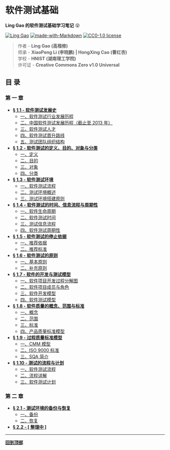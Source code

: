 # 软件测试基础

**Ling Gao 的软件测试基础学习笔记** :stuck_out_tongue_closed_eyes:

[![Ling Gao](https://img.shields.io/badge/Author-Ling_Gao-blue)](https://answers.microsoft.com/zh-hans/profile/4e1113c0-eb29-4e90-9782-f1931bae8489)
[![made-with-Markdown](https://img.shields.io/badge/Made%20with-Markdown-blue.svg)](https://en.wikipedia.org/wiki/Markdown) 
[![CC0-1.0 license](https://img.shields.io/badge/License-Creative_Commons_Zero-blue.svg)](https://github.com/Lingggao/Software-Testing-Basics/blob/master/LICENSE)

> 作者 - **Ling Gao (高楷修)**  
> 师承 - **XiaoPeng Li (李晓鹏) | HongXing Cao (曹红杏)**  
> 学校 - **HNIST (湖南理工学院)**  
> 许可证 - **Creative Commons Zero v1.0 Universal**

## 目 录

### 第 一 章

- [**§ 1.1 - 软件测试发展史**](https://github.com/Lingggao/Software-Testing-Basics/blob/master/%E7%AC%AC%E4%B8%80%E7%AB%A0/1_1_%E8%BD%AF%E4%BB%B6%E6%B5%8B%E8%AF%95%E5%8F%91%E5%B1%95%E5%8F%B2.md#-11---%E8%BD%AF%E4%BB%B6%E6%B5%8B%E8%AF%95%E5%8F%91%E5%B1%95%E5%8F%B2)
	- [一、软件测试行业发展历程](https://github.com/Lingggao/Software-Testing-Basics/blob/master/%E7%AC%AC%E4%B8%80%E7%AB%A0/1_1_%E8%BD%AF%E4%BB%B6%E6%B5%8B%E8%AF%95%E5%8F%91%E5%B1%95%E5%8F%B2.md#%E4%B8%80%E8%BD%AF%E4%BB%B6%E6%B5%8B%E8%AF%95%E8%A1%8C%E4%B8%9A%E5%8F%91%E5%B1%95%E5%8E%86%E7%A8%8B)
	- [二、中国软件测试发展历程（截止至 2013 年）](https://github.com/Lingggao/Software-Testing-Basics/blob/master/%E7%AC%AC%E4%B8%80%E7%AB%A0/1_1_%E8%BD%AF%E4%BB%B6%E6%B5%8B%E8%AF%95%E5%8F%91%E5%B1%95%E5%8F%B2.md#%E4%BA%8C%E4%B8%AD%E5%9B%BD%E8%BD%AF%E4%BB%B6%E6%B5%8B%E8%AF%95%E5%8F%91%E5%B1%95%E5%8E%86%E7%A8%8B%E6%88%AA%E6%AD%A2%E8%87%B3-2013-%E5%B9%B4)
	- [三、软件测试人才](https://github.com/Lingggao/Software-Testing-Basics/blob/master/%E7%AC%AC%E4%B8%80%E7%AB%A0/1_1_%E8%BD%AF%E4%BB%B6%E6%B5%8B%E8%AF%95%E5%8F%91%E5%B1%95%E5%8F%B2.md#%E4%B8%89%E8%BD%AF%E4%BB%B6%E6%B5%8B%E8%AF%95%E4%BA%BA%E6%89%8D)
	- [四、软件测试晋升路线](https://github.com/Lingggao/Software-Testing-Basics/blob/master/%E7%AC%AC%E4%B8%80%E7%AB%A0/1_1_%E8%BD%AF%E4%BB%B6%E6%B5%8B%E8%AF%95%E5%8F%91%E5%B1%95%E5%8F%B2.md#%E5%9B%9B%E8%BD%AF%E4%BB%B6%E6%B5%8B%E8%AF%95%E6%99%8B%E5%8D%87%E8%B7%AF%E7%BA%BF)
	- [五、测试团队组织结构](https://github.com/Lingggao/Software-Testing-Basics/blob/master/%E7%AC%AC%E4%B8%80%E7%AB%A0/1_1_%E8%BD%AF%E4%BB%B6%E6%B5%8B%E8%AF%95%E5%8F%91%E5%B1%95%E5%8F%B2.md#%E4%BA%94%E6%B5%8B%E8%AF%95%E5%9B%A2%E9%98%9F%E7%BB%84%E7%BB%87%E7%BB%93%E6%9E%84)
- [**§ 1.2 - 软件测试的定义、目的、对象与分类**](https://github.com/Lingggao/Software-Testing-Basics/blob/master/%E7%AC%AC%E4%B8%80%E7%AB%A0/1_2_%E8%BD%AF%E4%BB%B6%E6%B5%8B%E8%AF%95%E7%9A%84%E5%AE%9A%E4%B9%89%E3%80%81%E7%9B%AE%E7%9A%84%E3%80%81%E5%AF%B9%E8%B1%A1%E4%B8%8E%E5%88%86%E7%B1%BB.md#-12---%E8%BD%AF%E4%BB%B6%E6%B5%8B%E8%AF%95%E7%9A%84%E5%AE%9A%E4%B9%89%E7%9B%AE%E7%9A%84%E5%AF%B9%E8%B1%A1%E4%B8%8E%E5%88%86%E7%B1%BB)
	- [一、定义](https://github.com/Lingggao/Software-Testing-Basics/blob/master/%E7%AC%AC%E4%B8%80%E7%AB%A0/1_2_%E8%BD%AF%E4%BB%B6%E6%B5%8B%E8%AF%95%E7%9A%84%E5%AE%9A%E4%B9%89%E3%80%81%E7%9B%AE%E7%9A%84%E3%80%81%E5%AF%B9%E8%B1%A1%E4%B8%8E%E5%88%86%E7%B1%BB.md#%E4%B8%80%E5%AE%9A%E4%B9%89)
	- [二、目的](https://github.com/Lingggao/Software-Testing-Basics/blob/master/%E7%AC%AC%E4%B8%80%E7%AB%A0/1_2_%E8%BD%AF%E4%BB%B6%E6%B5%8B%E8%AF%95%E7%9A%84%E5%AE%9A%E4%B9%89%E3%80%81%E7%9B%AE%E7%9A%84%E3%80%81%E5%AF%B9%E8%B1%A1%E4%B8%8E%E5%88%86%E7%B1%BB.md#%E4%BA%8C%E7%9B%AE%E7%9A%84)
	- [三、对象](https://github.com/Lingggao/Software-Testing-Basics/blob/master/%E7%AC%AC%E4%B8%80%E7%AB%A0/1_2_%E8%BD%AF%E4%BB%B6%E6%B5%8B%E8%AF%95%E7%9A%84%E5%AE%9A%E4%B9%89%E3%80%81%E7%9B%AE%E7%9A%84%E3%80%81%E5%AF%B9%E8%B1%A1%E4%B8%8E%E5%88%86%E7%B1%BB.md#%E4%B8%89%E5%AF%B9%E8%B1%A1)
	- [四、分类](https://github.com/Lingggao/Software-Testing-Basics/blob/master/%E7%AC%AC%E4%B8%80%E7%AB%A0/1_2_%E8%BD%AF%E4%BB%B6%E6%B5%8B%E8%AF%95%E7%9A%84%E5%AE%9A%E4%B9%89%E3%80%81%E7%9B%AE%E7%9A%84%E3%80%81%E5%AF%B9%E8%B1%A1%E4%B8%8E%E5%88%86%E7%B1%BB.md#%E5%9B%9B%E5%88%86%E7%B1%BB)
- [**§ 1.3 - 软件测试环境**](https://github.com/Lingggao/Software-Testing-Basics/blob/master/%E7%AC%AC%E4%B8%80%E7%AB%A0/1_3_%E8%BD%AF%E4%BB%B6%E6%B5%8B%E8%AF%95%E7%8E%AF%E5%A2%83.md#-13---%E8%BD%AF%E4%BB%B6%E6%B5%8B%E8%AF%95%E7%8E%AF%E5%A2%83)
	- [一、软件测试流程](https://github.com/Lingggao/Software-Testing-Basics/blob/master/%E7%AC%AC%E4%B8%80%E7%AB%A0/1_3_%E8%BD%AF%E4%BB%B6%E6%B5%8B%E8%AF%95%E7%8E%AF%E5%A2%83.md#%E4%B8%80%E8%BD%AF%E4%BB%B6%E6%B5%8B%E8%AF%95%E6%B5%81%E7%A8%8B)
	- [二、测试环境概述](https://github.com/Lingggao/Software-Testing-Basics/blob/master/%E7%AC%AC%E4%B8%80%E7%AB%A0/1_3_%E8%BD%AF%E4%BB%B6%E6%B5%8B%E8%AF%95%E7%8E%AF%E5%A2%83.md#%E4%BA%8C%E6%B5%8B%E8%AF%95%E7%8E%AF%E5%A2%83%E6%A6%82%E8%BF%B0)
	- [三、测试环境搭建原则](https://github.com/Lingggao/Software-Testing-Basics/blob/master/%E7%AC%AC%E4%B8%80%E7%AB%A0/1_3_%E8%BD%AF%E4%BB%B6%E6%B5%8B%E8%AF%95%E7%8E%AF%E5%A2%83.md#%E4%B8%89%E6%B5%8B%E8%AF%95%E7%8E%AF%E5%A2%83%E6%90%AD%E5%BB%BA%E5%8E%9F%E5%88%99)
- [**§ 1.4 - 软件测试的时间、信息流程与周期性**](https://github.com/Lingggao/Software-Testing-Basics/blob/master/%E7%AC%AC%E4%B8%80%E7%AB%A0/1_4_%E8%BD%AF%E4%BB%B6%E6%B5%8B%E8%AF%95%E7%9A%84%E6%97%B6%E9%97%B4%E3%80%81%E4%BF%A1%E6%81%AF%E6%B5%81%E7%A8%8B%E4%B8%8E%E5%91%A8%E6%9C%9F%E6%80%A7.md#-14---%E8%BD%AF%E4%BB%B6%E6%B5%8B%E8%AF%95%E7%9A%84%E6%97%B6%E9%97%B4%E4%BF%A1%E6%81%AF%E6%B5%81%E7%A8%8B%E4%B8%8E%E5%91%A8%E6%9C%9F%E6%80%A7)
	- [一、软件生命周期](https://github.com/Lingggao/Software-Testing-Basics/blob/master/%E7%AC%AC%E4%B8%80%E7%AB%A0/1_4_%E8%BD%AF%E4%BB%B6%E6%B5%8B%E8%AF%95%E7%9A%84%E6%97%B6%E9%97%B4%E3%80%81%E4%BF%A1%E6%81%AF%E6%B5%81%E7%A8%8B%E4%B8%8E%E5%91%A8%E6%9C%9F%E6%80%A7.md#%E4%B8%80%E8%BD%AF%E4%BB%B6%E7%94%9F%E5%91%BD%E5%91%A8%E6%9C%9F)
	- [二、软件测试时间](https://github.com/Lingggao/Software-Testing-Basics/blob/master/%E7%AC%AC%E4%B8%80%E7%AB%A0/1_4_%E8%BD%AF%E4%BB%B6%E6%B5%8B%E8%AF%95%E7%9A%84%E6%97%B6%E9%97%B4%E3%80%81%E4%BF%A1%E6%81%AF%E6%B5%81%E7%A8%8B%E4%B8%8E%E5%91%A8%E6%9C%9F%E6%80%A7.md#%E4%BA%8C%E8%BD%AF%E4%BB%B6%E6%B5%8B%E8%AF%95%E6%97%B6%E9%97%B4)
	- [三、测试信息流程](https://github.com/Lingggao/Software-Testing-Basics/blob/master/%E7%AC%AC%E4%B8%80%E7%AB%A0/1_4_%E8%BD%AF%E4%BB%B6%E6%B5%8B%E8%AF%95%E7%9A%84%E6%97%B6%E9%97%B4%E3%80%81%E4%BF%A1%E6%81%AF%E6%B5%81%E7%A8%8B%E4%B8%8E%E5%91%A8%E6%9C%9F%E6%80%A7.md#%E4%B8%89%E6%B5%8B%E8%AF%95%E4%BF%A1%E6%81%AF%E6%B5%81%E7%A8%8B)
	- [四、软件测试周期性](https://github.com/Lingggao/Software-Testing-Basics/blob/master/%E7%AC%AC%E4%B8%80%E7%AB%A0/1_4_%E8%BD%AF%E4%BB%B6%E6%B5%8B%E8%AF%95%E7%9A%84%E6%97%B6%E9%97%B4%E3%80%81%E4%BF%A1%E6%81%AF%E6%B5%81%E7%A8%8B%E4%B8%8E%E5%91%A8%E6%9C%9F%E6%80%A7.md#%E5%9B%9B%E8%BD%AF%E4%BB%B6%E6%B5%8B%E8%AF%95%E5%91%A8%E6%9C%9F%E6%80%A7)
- [**§ 1.5 - 软件测试的停止依据**](https://github.com/Lingggao/Software-Testing-Basics/blob/master/%E7%AC%AC%E4%B8%80%E7%AB%A0/1_5_%E8%BD%AF%E4%BB%B6%E6%B5%8B%E8%AF%95%E7%9A%84%E5%81%9C%E6%AD%A2%E4%BE%9D%E6%8D%AE.md#-15---%E8%BD%AF%E4%BB%B6%E6%B5%8B%E8%AF%95%E7%9A%84%E5%81%9C%E6%AD%A2%E4%BE%9D%E6%8D%AE)
	- [一、推荐依据](https://github.com/Lingggao/Software-Testing-Basics/blob/master/%E7%AC%AC%E4%B8%80%E7%AB%A0/1_5_%E8%BD%AF%E4%BB%B6%E6%B5%8B%E8%AF%95%E7%9A%84%E5%81%9C%E6%AD%A2%E4%BE%9D%E6%8D%AE.md#%E4%B8%80%E6%8E%A8%E8%8D%90%E4%BE%9D%E6%8D%AE)
	- [二、推荐标准](https://github.com/Lingggao/Software-Testing-Basics/blob/master/%E7%AC%AC%E4%B8%80%E7%AB%A0/1_5_%E8%BD%AF%E4%BB%B6%E6%B5%8B%E8%AF%95%E7%9A%84%E5%81%9C%E6%AD%A2%E4%BE%9D%E6%8D%AE.md#%E4%BA%8C%E6%8E%A8%E8%8D%90%E6%A0%87%E5%87%86)
- [**§ 1.6 - 软件测试的原则**](https://github.com/Lingggao/Software-Testing-Basics/blob/master/%E7%AC%AC%E4%B8%80%E7%AB%A0/1_6_%E8%BD%AF%E4%BB%B6%E6%B5%8B%E8%AF%95%E7%9A%84%E5%8E%9F%E5%88%99.md#-16---%E8%BD%AF%E4%BB%B6%E6%B5%8B%E8%AF%95%E7%9A%84%E5%8E%9F%E5%88%99)
	- [一、基本原则](https://github.com/Lingggao/Software-Testing-Basics/blob/master/%E7%AC%AC%E4%B8%80%E7%AB%A0/1_6_%E8%BD%AF%E4%BB%B6%E6%B5%8B%E8%AF%95%E7%9A%84%E5%8E%9F%E5%88%99.md#%E4%B8%80%E5%9F%BA%E6%9C%AC%E5%8E%9F%E5%88%99)
	- [二、补充原则](https://github.com/Lingggao/Software-Testing-Basics/blob/master/%E7%AC%AC%E4%B8%80%E7%AB%A0/1_6_%E8%BD%AF%E4%BB%B6%E6%B5%8B%E8%AF%95%E7%9A%84%E5%8E%9F%E5%88%99.md#%E4%BA%8C%E8%A1%A5%E5%85%85%E5%8E%9F%E5%88%99)
- [**§ 1.7 - 软件的开发与测试模型**](https://github.com/Lingggao/Software-Testing-Basics/blob/master/%E7%AC%AC%E4%B8%80%E7%AB%A0/1_7_%E8%BD%AF%E4%BB%B6%E7%9A%84%E5%BC%80%E5%8F%91%E4%B8%8E%E6%B5%8B%E8%AF%95%E6%A8%A1%E5%9E%8B.md#-17---%E8%BD%AF%E4%BB%B6%E7%9A%84%E5%BC%80%E5%8F%91%E4%B8%8E%E6%B5%8B%E8%AF%95%E6%A8%A1%E5%9E%8B)
	- [一、软件项目开发过程分解图](https://github.com/Lingggao/Software-Testing-Basics/blob/master/%E7%AC%AC%E4%B8%80%E7%AB%A0/1_7_%E8%BD%AF%E4%BB%B6%E7%9A%84%E5%BC%80%E5%8F%91%E4%B8%8E%E6%B5%8B%E8%AF%95%E6%A8%A1%E5%9E%8B.md#%E4%B8%80%E8%BD%AF%E4%BB%B6%E9%A1%B9%E7%9B%AE%E5%BC%80%E5%8F%91%E8%BF%87%E7%A8%8B%E5%88%86%E8%A7%A3%E5%9B%BE)
	- [二、软件项目成员与角色](https://github.com/Lingggao/Software-Testing-Basics/blob/master/%E7%AC%AC%E4%B8%80%E7%AB%A0/1_7_%E8%BD%AF%E4%BB%B6%E7%9A%84%E5%BC%80%E5%8F%91%E4%B8%8E%E6%B5%8B%E8%AF%95%E6%A8%A1%E5%9E%8B.md#%E4%BA%8C%E8%BD%AF%E4%BB%B6%E9%A1%B9%E7%9B%AE%E6%88%90%E5%91%98%E4%B8%8E%E8%A7%92%E8%89%B2)
	- [三、软件开发模型](https://github.com/Lingggao/Software-Testing-Basics/blob/master/%E7%AC%AC%E4%B8%80%E7%AB%A0/1_7_%E8%BD%AF%E4%BB%B6%E7%9A%84%E5%BC%80%E5%8F%91%E4%B8%8E%E6%B5%8B%E8%AF%95%E6%A8%A1%E5%9E%8B.md#%E4%B8%89%E8%BD%AF%E4%BB%B6%E5%BC%80%E5%8F%91%E6%A8%A1%E5%9E%8B)
	- [四、软件测试模型](https://github.com/Lingggao/Software-Testing-Basics/blob/master/%E7%AC%AC%E4%B8%80%E7%AB%A0/1_7_%E8%BD%AF%E4%BB%B6%E7%9A%84%E5%BC%80%E5%8F%91%E4%B8%8E%E6%B5%8B%E8%AF%95%E6%A8%A1%E5%9E%8B.md#%E5%9B%9B%E8%BD%AF%E4%BB%B6%E6%B5%8B%E8%AF%95%E6%A8%A1%E5%9E%8B)
- [**§ 1.8 - 软件质量的概念、范围与标准**](https://github.com/Lingggao/Software-Testing-Basics/blob/master/%E7%AC%AC%E4%B8%80%E7%AB%A0/1_8_%E8%BD%AF%E4%BB%B6%E8%B4%A8%E9%87%8F%E7%9A%84%E6%A6%82%E5%BF%B5%E3%80%81%E8%8C%83%E5%9B%B4%E4%B8%8E%E6%A0%87%E5%87%86.md#-18---%E8%BD%AF%E4%BB%B6%E8%B4%A8%E9%87%8F%E7%9A%84%E6%A6%82%E5%BF%B5%E8%8C%83%E5%9B%B4%E4%B8%8E%E6%A0%87%E5%87%86)
	- [一、概念](https://github.com/Lingggao/Software-Testing-Basics/blob/master/%E7%AC%AC%E4%B8%80%E7%AB%A0/1_8_%E8%BD%AF%E4%BB%B6%E8%B4%A8%E9%87%8F%E7%9A%84%E6%A6%82%E5%BF%B5%E3%80%81%E8%8C%83%E5%9B%B4%E4%B8%8E%E6%A0%87%E5%87%86.md#%E4%B8%80%E6%A6%82%E5%BF%B5)
	- [二、范围](https://github.com/Lingggao/Software-Testing-Basics/blob/master/%E7%AC%AC%E4%B8%80%E7%AB%A0/1_8_%E8%BD%AF%E4%BB%B6%E8%B4%A8%E9%87%8F%E7%9A%84%E6%A6%82%E5%BF%B5%E3%80%81%E8%8C%83%E5%9B%B4%E4%B8%8E%E6%A0%87%E5%87%86.md#%E4%BA%8C%E8%8C%83%E5%9B%B4)
	- [三、标准](https://github.com/Lingggao/Software-Testing-Basics/blob/master/%E7%AC%AC%E4%B8%80%E7%AB%A0/1_8_%E8%BD%AF%E4%BB%B6%E8%B4%A8%E9%87%8F%E7%9A%84%E6%A6%82%E5%BF%B5%E3%80%81%E8%8C%83%E5%9B%B4%E4%B8%8E%E6%A0%87%E5%87%86.md#%E4%B8%89%E6%A0%87%E5%87%86)
	- [四、产品质量标准模型](https://github.com/Lingggao/Software-Testing-Basics/blob/master/%E7%AC%AC%E4%B8%80%E7%AB%A0/1_8_%E8%BD%AF%E4%BB%B6%E8%B4%A8%E9%87%8F%E7%9A%84%E6%A6%82%E5%BF%B5%E3%80%81%E8%8C%83%E5%9B%B4%E4%B8%8E%E6%A0%87%E5%87%86.md#%E5%9B%9B%E4%BA%A7%E5%93%81%E8%B4%A8%E9%87%8F%E6%A0%87%E5%87%86%E6%A8%A1%E5%9E%8B)
- [**§ 1.9 - 过程质量标准模型**](https://github.com/Lingggao/Software-Testing-Basics/blob/master/%E7%AC%AC%E4%B8%80%E7%AB%A0/1_9_%E8%BF%87%E7%A8%8B%E8%B4%A8%E9%87%8F%E6%A0%87%E5%87%86%E6%A8%A1%E5%9E%8B.md#-19---%E8%BF%87%E7%A8%8B%E8%B4%A8%E9%87%8F%E6%A0%87%E5%87%86%E6%A8%A1%E5%9E%8B)
	- [一、CMM 模型](https://github.com/Lingggao/Software-Testing-Basics/blob/master/%E7%AC%AC%E4%B8%80%E7%AB%A0/1_9_%E8%BF%87%E7%A8%8B%E8%B4%A8%E9%87%8F%E6%A0%87%E5%87%86%E6%A8%A1%E5%9E%8B.md#%E4%B8%80cmm-%E6%A8%A1%E5%9E%8B)
	- [二、ISO 9000 标准](https://github.com/Lingggao/Software-Testing-Basics/blob/master/%E7%AC%AC%E4%B8%80%E7%AB%A0/1_9_%E8%BF%87%E7%A8%8B%E8%B4%A8%E9%87%8F%E6%A0%87%E5%87%86%E6%A8%A1%E5%9E%8B.md#%E4%BA%8Ciso-9000-%E6%A0%87%E5%87%86)
	- [三、SQA 简介](https://github.com/Lingggao/Software-Testing-Basics/blob/master/%E7%AC%AC%E4%B8%80%E7%AB%A0/1_9_%E8%BF%87%E7%A8%8B%E8%B4%A8%E9%87%8F%E6%A0%87%E5%87%86%E6%A8%A1%E5%9E%8B.md#%E4%B8%89sqa-%E7%AE%80%E4%BB%8B)
- [**§ 1.10 - 测试的流程与计划**](https://github.com/Lingggao/Software-Testing-Basics/blob/master/%E7%AC%AC%E4%B8%80%E7%AB%A0/1_10_%E6%B5%8B%E8%AF%95%E7%9A%84%E6%B5%81%E7%A8%8B%E4%B8%8E%E8%AE%A1%E5%88%92.md#-110---%E6%B5%8B%E8%AF%95%E7%9A%84%E6%B5%81%E7%A8%8B%E4%B8%8E%E8%AE%A1%E5%88%92)
	- [一、软件测试流程](https://github.com/Lingggao/Software-Testing-Basics/blob/master/%E7%AC%AC%E4%B8%80%E7%AB%A0/1_10_%E6%B5%8B%E8%AF%95%E7%9A%84%E6%B5%81%E7%A8%8B%E4%B8%8E%E8%AE%A1%E5%88%92.md#%E4%B8%80%E8%BD%AF%E4%BB%B6%E6%B5%8B%E8%AF%95%E6%B5%81%E7%A8%8B)
	- [二、流程详解](https://github.com/Lingggao/Software-Testing-Basics/blob/master/%E7%AC%AC%E4%B8%80%E7%AB%A0/1_10_%E6%B5%8B%E8%AF%95%E7%9A%84%E6%B5%81%E7%A8%8B%E4%B8%8E%E8%AE%A1%E5%88%92.md#%E4%BA%8C%E6%B5%81%E7%A8%8B%E8%AF%A6%E8%A7%A3)
	- [三、软件测试计划](https://github.com/Lingggao/Software-Testing-Basics/blob/master/%E7%AC%AC%E4%B8%80%E7%AB%A0/1_10_%E6%B5%8B%E8%AF%95%E7%9A%84%E6%B5%81%E7%A8%8B%E4%B8%8E%E8%AE%A1%E5%88%92.md#%E4%B8%89%E8%BD%AF%E4%BB%B6%E6%B5%8B%E8%AF%95%E8%AE%A1%E5%88%92)

### 第 二 章

- [**§ 2.1 - 测试环境的备份与恢复**]()
	- [一、备份]()
	- [二、恢复]()
- [**§ 2.2 - [ 整理中 ]**](https://github.com/Lingggao/Software-Testing-Basics)

---
[**回到顶部**](https://github.com/Lingggao/Software-Testing-Basics#%E8%BD%AF%E4%BB%B6%E6%B5%8B%E8%AF%95%E5%9F%BA%E7%A1%80)
